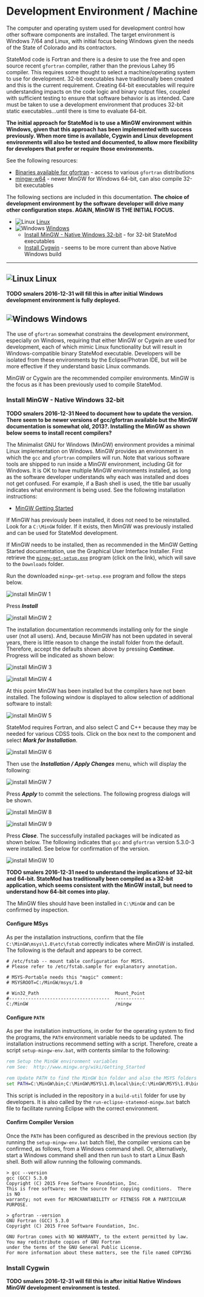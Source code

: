 # Development Environment / Machine #

The computer and operating system used for development control how other software components are installed.
The target environment is Windows 7/64 and Linux, with initial focus being Windows given the
needs of the State of Colorado and its contractors.

StateMod code is Fortran and there is a desire to use the free and open source recent `gfortran` compiler,
rather than the previous Lahey 95 compiler.
This requires some thought to select a machine/operating system to use for development.
32-bit executables have traditionally been created and this is the current requirement.
Creating 64-bit executables will require understanding impacts on the code logic and binary output files,
coupled with sufficient testing to ensure that software behavior is as intended.
Care must be taken to use a development environment that produces 32-bit static executables...until there is time to evaluate 64-bit.

**The initial approach for StateMod is to use a MinGW environment within Windows,
given that this approach has been implemented with success previously.
When more time is available, Cygwin and Linux development environments will also be tested and documented,
to allow more flexibility for developers that prefer or require those environments.**

See the following resources:

* [Binaries available for gfortran](https://gcc.gnu.org/wiki/GFortranBinaries) - access to various `gfortran` distributions
* [mingw-w64](http://mingw-w64.org/doku.php) - newer MinGW for Windows 64-bit, can also compile 32-bit executables

The following sections are included in this documentation.
**The choice of development environment by the software developer will drive many other configuration steps.
AGAIN, MinGW IS THE INITIAL FOCUS.**

* ![Linux](../images/linux-32.png) [Linux](#linux)
* ![Windows](../images/windows-32.ico) [Windows](#windows)
	+ [Install MinGW - Native Windows 32-bit](#install-mingw-native-windows-32-bit) - for 32-bit StateMod executables
	+ [Install Cygwin](#install-cygwin) - seems to be more current than above Native Windows build

-------------------

## ![Linux](../images/linux-32.png) Linux ##

**TODO smalers 2016-12-31 will fill this in after initial Windows development environment is fully deployed.**

## ![Windows](../images/windows-32.ico) Windows ##

The use of `gfortran` somewhat constrains the development environment, especially on Windows,
requiring that either MinGW or Cygwin are used for development,
each of which mimic Linux functionality but will result in Windows-compatible binary StateMod executable.
Developers will be isolated from these environments by the Eclipse/Photran IDE,
but will be more effective if they understand basic Linux commands.

MinGW or Cygwin are the recommended compiler environments.
MinGW is the focus as it has been previously used to compile StateMod.

### Install MinGW - Native Windows 32-bit ###

**TODO smalers 2016-12-31 Need to document how to update the version.
There seem to be newer versions of gcc/gfortran available but the MinGW documentation is somewhat old, 2013?.
Installing the MinGW as shown below seems to install recent compilers?**

The Minimalist GNU for Windows (MinGW) environment provides a minimal Linux implementation on Windows.
MinGW provides an environment in which the `gcc` and `gfortran` compilers will run.
Note that various software tools are shipped to run inside a MinGW environment, including Git for Windows.
It is OK to have multiple MinGW environments installed, as long as the software developer understands why each was installed
and does not get confused.  For example, if a Bash shell is used, the title bar usually indicates what environment is being used.
See the following installation instructions:

* [MinGW Getting Started](http://www.mingw.org/wiki/Getting_Started)

If MinGW has previously been installed, it does not need to be reinstalled.
Look for a `C:\MinGW` folder.  If it exists, then MinGW was previously installed and can be used for StateMod development.

If MinGW needs to be installed, then as recommended in the MinGW Getting Started documentation, use the Graphical User Interface Installer.
First retrieve the [`mingw-get-setup.exe`](https://sourceforge.net/projects/mingw/files/latest/download) program (click on the link),
which will save to the `Downloads` folder.

Run the downloaded `mingw-get-setup.exe` program and follow the steps below.

![install MinGW 1](machine-images/install-mingw-1.png)

Press ***Install***

![install MinGW 2](machine-images/install-mingw-2.png)

The installation documentation recommends installing only for the single user (not all users).
And, because MinGW has not been updated in several years, there is little reason to change the install folder from the default.
Therefore, accept the defaults shown above by pressing ***Continue***.  Progress will be indicated as shown below:

![install MinGW 3](machine-images/install-mingw-3.png)

![install MinGW 4](machine-images/install-mingw-4.png)

At this point MinGW has been installed but the compilers have not been installed.
The following window is displayed to allow selection of additional software to install:

![install MinGW 5](machine-images/install-mingw-5.png)

StateMod requires Fortran, and also select C and C++ because they may be needed for various CDSS tools.
Click on the box next to the component and select ***Mark for Installation***.

![install MinGW 6](machine-images/install-mingw-6.png)

Then use the ***Installation / Apply Changes*** menu, which will display the following:

![install MinGW 7](machine-images/install-mingw-7.png)

Press ***Apply*** to commit the selections.  The following progress dialogs will be shown.

![install MinGW 8](machine-images/install-mingw-8.png)

![install MinGW 9](machine-images/install-mingw-9.png)

Press ***Close***.  The successfully installed packages will be indicated as shown below.
The following indicates that `gcc` and `gfortran` version 5.3.0-3 were installed.
See below for confirmation of the version.

![install MinGW 10](machine-images/install-mingw-10.png)

**TODO smalers 2016-12-31 need to understand the implications of 32-bit and 64-bit.
StateMod has traditionally been compiled as a 32-bit application,
which seems consistent with the MinGW install, but need to understand how 64-bit comes into play.**

The MinGW files should have been installed in `C:\MinGW` and can be confirmed by inspection.

#### Configure MSys ####

As per the installation instructions, confirm that the file `C:\MinGW\msys\1.0\etc\fstab` correctly indicates where MinGW is installed.
The following is the default and appears to be correct.

```text
# /etc/fstab -- mount table configuration for MSYS.
# Please refer to /etc/fstab.sample for explanatory annotation.

# MSYS-Portable needs this "magic" comment:
# MSYSROOT=C:/MinGW/msys/1.0

# Win32_Path                            Mount_Point
#-------------------------------------  -----------
C:/MinGW                                /mingw

```

#### Configure `PATH` ####

As per the installation instructions, in order for the operating system to find the programs,
the `PATH` environment variable needs to be updated.
The installation instructions recommend setting with a script.
Therefore, create a script `setup-mingw-env.bat`, with contents similar to the following:

```bat
rem Setup the MinGW environment variables
rem See:  http://www.mingw.org/wiki/Getting_Started

rem Update PATH to find the MinGW bin folder and also the MSYS folders (Unix utilities).
set PATH=C:\MinGW\bin;C:\MinGW\MSYS\1.0\local\bin;C:\MinGW\MSYS\1.0\bin;%PATH%
```
This script is included in the repository in a `build-util` folder for use by developers.
It is also called by the `run-eclipse-statemod-mingw.bat` batch file to facilitate running Eclipse with the correct environment.

#### Confirm Compiler Version ####

Once the `PATH` has been configured as described in the previous section (by running the `setup-mingw-env.bat` batch file),
the compiler versions can be confirmed, as follows,
from a Windows command shell.  Or, alternatively, start a Windows command shell and then run `bash` to start a Linux Bash shell.
Both will allow running the following commands.

```com
> gcc --version
gcc (GCC) 5.3.0
Copyright (C) 2015 Free Software Foundation, Inc.
This is free software; see the source for copying conditions.  There is NO
warranty; not even for MERCHANTABILITY or FITNESS FOR A PARTICULAR PURPOSE.

> gfortran --version
GNU Fortran (GCC) 5.3.0
Copyright (C) 2015 Free Software Foundation, Inc.

GNU Fortran comes with NO WARRANTY, to the extent permitted by law.
You may redistribute copies of GNU Fortran
under the terms of the GNU General Public License.
For more information about these matters, see the file named COPYING
```

### Install Cygwin ###

**TODO smalers 2016-12-31 will fill this in after initial Native Windows MinGW development environment is tested.**
